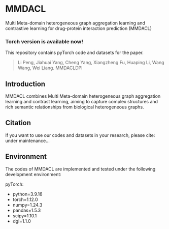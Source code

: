 # MMDACL
Multi Meta-domain heterogeneous graph aggregation learning and contrastive learning for drug-protein interaction prediction (MMDACL)

### Torch version is available now!

This repository contains pyTorch code and datasets for the paper.

>Li Peng, Jiahuai Yang, Cheng Yang, Xiangzheng Fu, Huaping Li, Wang Wang, Wei Liang. MMDACLDPI

## Introduction
MMDACL combines Multi Meta-domain heterogeneous graph aggregation learning and contrast learning, aiming to capture complex structures and rich semantic relationships from biological heterogeneous graphs.

## Citation
If you want to use our codes and datasets in your research, please cite:
under maintenance...

## Environment
The codes of MMDACL are implemented and tested under the following development environment:

pyTorch:
* python=3.9.16
* torch=1.12.0
* numpy=1.24.3
* pandas=1.5.3
* scipy=1.10.1
* dgl=1.1.0
